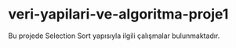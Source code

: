 # veri-yapilari-ve-algoritma-proje1
Bu projede Selection Sort yapısıyla ilgili çalışmalar bulunmaktadır.

